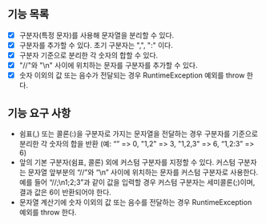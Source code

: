 ## 기능 목록
- [x] 구분자(특정 문자)를 사용해 문자열을 분리할 수 있다.
- [x] 구분자를 추가할 수 있다. 초기 구분자는 ",", ":" 이다.
- [x] 구분자 기준으로 분리한 각 숫자의 합할 수 있다.
- [x] "//"와 "\n" 사이에 위치하는 문자를 구분자를 추가할 수 있다.
- [x] 숫자 이외의 값 또는 음수가 전달되는 경우 RuntimeException 예외를 throw 한다.

## 기능 요구 사항
* 쉼표(,) 또는 콜론(:)을 구분자로 가지는 문자열을 전달하는 경우 구분자를 기준으로 분리한 각 숫자의 합을 반환 (예: “” => 0, "1,2" => 3, "1,2,3" => 6, “1,2:3” => 6)
* 앞의 기본 구분자(쉼표, 콜론) 외에 커스텀 구분자를 지정할 수 있다. 커스텀 구분자는 문자열 앞부분의 “//”와 “\n” 사이에 위치하는 문자를 커스텀 구분자로 사용한다. 예를 들어 “//;\n1;2;3”과 같이 값을 입력할 경우 커스텀 구분자는 세미콜론(;)이며, 결과 값은 6이 반환되어야 한다.
* 문자열 계산기에 숫자 이외의 값 또는 음수를 전달하는 경우 RuntimeException 예외를 throw 한다.
